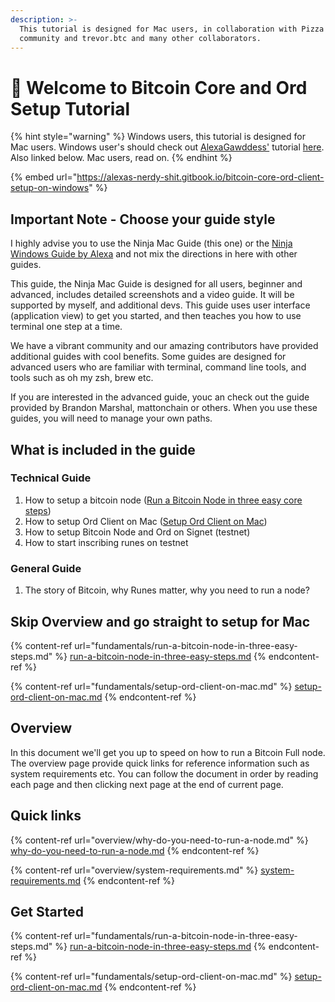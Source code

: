 ```yaml
---
description: >-
  This tutorial is designed for Mac users, in collaboration with Pizza Ninja
  community and trevor.btc and many other collaborators.
---
```


# 👋 Welcome to Bitcoin Core and Ord Setup Tutorial

{% hint style="warning" %}
Windows users, this tutorial is designed for Mac users. Windows user's should check out [AlexaGawddess'](https://twitter.com/AlexaGawddess) tutorial [here](https://alexas-nerdy-shit.gitbook.io/bitcoin-core-ord-client-setup-on-windows). Also linked below. Mac users, read on.&#x20;
{% endhint %}

{% embed url="https://alexas-nerdy-shit.gitbook.io/bitcoin-core-ord-client-setup-on-windows" %}

## Important Note - Choose your guide style

I highly advise you to use the Ninja Mac Guide (this one) or the [Ninja Windows Guide by Alexa](https://guide.ordinalshelp.com/bitcoin-core-ord-client-setup-on-windows) and not mix the directions in here with other guides.&#x20;

This guide, the Ninja Mac Guide is designed for all users, beginner and advanced, includes detailed screenshots and a video guide. It will be supported by myself, and additional devs. This guide uses user interface (application view) to get you started, and then teaches you how to use terminal one step at a time.&#x20;

We have a vibrant community and our amazing contributors have provided additional guides with cool benefits. Some guides are designed for advanced users who are familiar with terminal, command line tools, and tools such as oh my zsh, brew etc.&#x20;

If you are interested in the advanced guide, youc an check out the guide provided by Brandon Marshal, mattonchain or others. When you use these guides, you will need to manage your own paths.&#x20;

## What is included in the guide

### Technical Guide

1. How to setup a bitcoin node ([Run a Bitcoin Node in three easy core steps](fundamentals/run-a-bitcoin-node-in-three-easy-steps.md))
2. How to setup Ord Client on Mac ([Setup Ord Client on Mac](fundamentals/setup-ord-client-on-mac.md))
3. How to setup Bitcoin Node and Ord on Signet (testnet)
4. How to start inscribing runes on testnet

### General Guide

1. The story of Bitcoin, why Runes matter, why you need to run a node?



## Skip Overview and go straight to setup for Mac

{% content-ref url="fundamentals/run-a-bitcoin-node-in-three-easy-steps.md" %}
[run-a-bitcoin-node-in-three-easy-steps.md](fundamentals/run-a-bitcoin-node-in-three-easy-steps.md)
{% endcontent-ref %}

{% content-ref url="fundamentals/setup-ord-client-on-mac.md" %}
[setup-ord-client-on-mac.md](fundamentals/setup-ord-client-on-mac.md)
{% endcontent-ref %}

## Overview

In this document we'll get you up to speed on how to run a Bitcoin Full node. The overview page provide quick links for reference information such as system requirements etc. You can follow the document in order by reading each page and then clicking next page at the end of current page.&#x20;

## Quick links

{% content-ref url="overview/why-do-you-need-to-run-a-node.md" %}
[why-do-you-need-to-run-a-node.md](overview/why-do-you-need-to-run-a-node.md)
{% endcontent-ref %}

{% content-ref url="overview/system-requirements.md" %}
[system-requirements.md](overview/system-requirements.md)
{% endcontent-ref %}

## Get Started

{% content-ref url="fundamentals/run-a-bitcoin-node-in-three-easy-steps.md" %}
[run-a-bitcoin-node-in-three-easy-steps.md](fundamentals/run-a-bitcoin-node-in-three-easy-steps.md)
{% endcontent-ref %}

{% content-ref url="fundamentals/setup-ord-client-on-mac.md" %}
[setup-ord-client-on-mac.md](fundamentals/setup-ord-client-on-mac.md)
{% endcontent-ref %}

